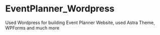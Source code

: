 # EventPlanner_Wordpress
Used Wordpress for building Event Planner Website, used Astra Theme, WPForms and much more
